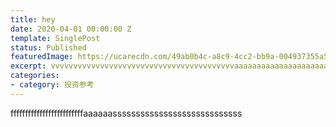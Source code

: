 ```yaml
---
title: hey
date: 2020-04-01 00:00:00 Z
template: SinglePost
status: Published
featuredImage: https://ucarecdn.com/49ab0b4c-a8c9-4cc2-bb9a-004937355a50/
excerpt: vvvvvvvvvvvvvvvvvvvvvvvvvvvvvvvvvvvvvvvvvaaaaaaaaaaaaaaaaaaaaaaaaaaaaaaaaaaaaa
categories:
- category: 投资参考
---
```


fffffffffffffffffffffffffaaaaaassssssssssssssssssssssssssss
